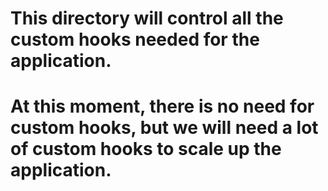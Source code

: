# This directory will control all the custom hooks needed for the application.

# At this moment, there is no need for custom hooks, but we will need a lot of custom hooks to scale up the application.
